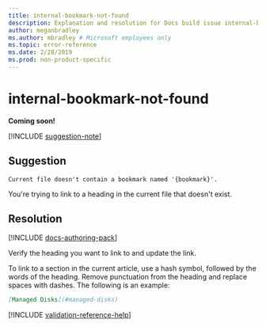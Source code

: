 ```yaml
---
title: internal-bookmark-not-found
description: Explanation and resolution for Docs build issue internal-bookmark-not-found
author: meganbradley
ms.author: mbradley # Microsoft employees only
ms.topic: error-reference
ms.date: 2/28/2019
ms.prod: non-product-specific
---
```

# internal-bookmark-not-found

**Coming soon!**

[!INCLUDE [suggestion-note](includes/suggestion-note.md)]

## Suggestion

`Current file doesn't contain a bookmark named '{bookmark}'.`

You're trying to link to a heading in the current file that doesn't exist.

## Resolution

[!INCLUDE [docs-authoring-pack](includes/docs-authoring-pack.md)]

Verify the heading you want to link to and update the link.

To link to a section in the current article, use a hash symbol, followed by the words of the heading. Remove punctuation from the heading and replace spaces with dashes. The following is an example:

```markdown
[Managed Disks](#managed-disks)
```

<!--make sure to add this file to your includes folder and verify the path-->
[!INCLUDE [validation-reference-help](includes/validation-reference-help.md)]
